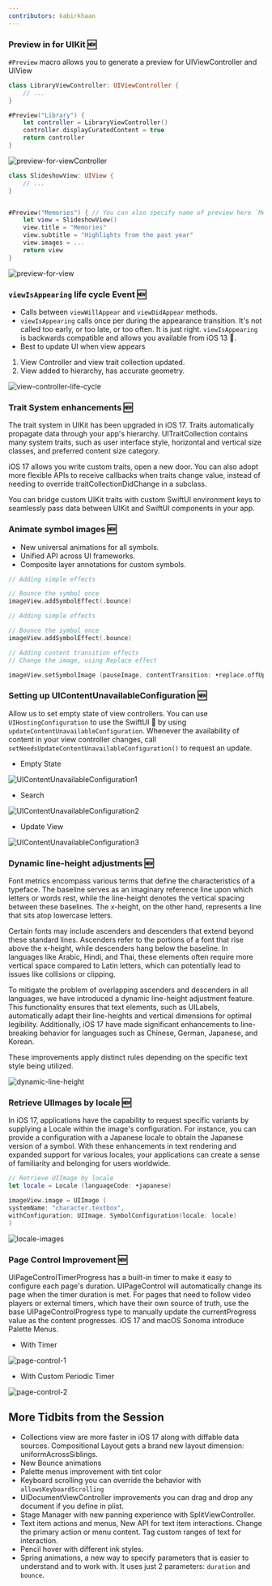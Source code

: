 ```yaml
---
contributors: kabirkhaan
---
```


### Preview in for UIKit 🆕

`#Preview` macro allows you to generate a preview for UIViewController and UIView

```swift
class LibraryViewController: UIViewController {
    // ...
}

#Preview("Library") {
    let controller = LibraryViewController()
    controller.displayCuratedContent = true
    return controller
}
```

![preview-for-viewController](../../../images/notes/wwdc23/10055/preview-for-viewController.jpeg)

```swift
class SlideshowView: UIView {
    // ...
}


#Preview("Memories") { // You can also specify name of preview here `Memories` will appear as a tab
    let view = SlideshowView()
    view.title = "Memories"
    view.subtitle = "Highlights from the past year"
    view.images = ...
    return view
}
```

![preview-for-view](../../../images/notes/wwdc23/10055/preview-for-view.jpeg)


### `viewIsAppearing` life cycle Event 🆕

- Calls between `viewWillAppear` and `viewDidAppear` methods.
- `viewIsAppearing` calls once per during the appearance transition. It's not called too early, or too late, or too often. It is just right. 
`viewIsAppearing` is backwards compatible and allows you available from iOS 13 🎉.
- Best to update UI when view appears 
1. View Controller and view trait collection updated.
2. View added to hierarchy, has accurate geometry.


![view-controller-life-cycle](../../../images/notes/wwdc23/10055/view-controller-life-cycle.jpeg)

### Trait System enhancements 🆕

The trait system in UIKit has been upgraded in iOS 17. Traits automatically propagate data through your app's hierarchy. UITraitCollection contains many system traits, such as user interface style, horizontal and vertical size classes, and preferred content size category.

iOS 17 allows you write custom traits, open a new door. You can also adopt more flexible APIs to receive callbacks when traits change value, instead of needing to override traitCollectionDidChange in a subclass.

You can bridge custom UIKit traits with custom SwiftUI environment keys to seamlessly pass data between UIKit and SwiftUI components in your app.

### Animate symbol images 🆕

- New universal animations for all symbols.
- Unified API across UI frameworks.
- Composite layer annotations for custom symbols.

```swift
// Adding simple effects

// Bounce the symbol once
imageView.addSymbolEffect(.bounce)
```

```swift
// Adding simple effects

// Bounce the symbol once
imageView.addSymbolEffect(.bounce)
```

```swift
// Adding content transition effects
// Change the image, using Replace effect 

imageView.setSymbolImage (pauseImage, contentTransition: •replace.offUp)
```

### Setting up UIContentUnavailableConfiguration 🆕

Allow us to set empty state of view controllers. You can use `UIHostingConfiguration` to use the SwiftUI 🤩 by using `updateContentUnavailableConfiguration`. Whenever the availability of content in your view controller changes, call `setNeedsUpdateContentUnavailableConfiguration()` to request an update. 

* Empty State

![UIContentUnavailableConfiguration1](../../../images/notes/wwdc23/10055/UIContentUnavailableConfiguration1.jpeg)

* Search

![UIContentUnavailableConfiguration2](../../../images/notes/wwdc23/10055/UIContentUnavailableConfiguration2.jpeg)

* Update View

![UIContentUnavailableConfiguration3](../../../images/notes/wwdc23/10055/UIContentUnavailableConfiguration3.jpeg)


### Dynamic line-height adjustments 🆕

Font metrics encompass various terms that define the characteristics of a typeface. The baseline serves as an imaginary reference line upon which letters or words rest, while the line-height denotes the vertical spacing between these baselines. The x-height, on the other hand, represents a line that sits atop lowercase letters.

Certain fonts may include ascenders and descenders that extend beyond these standard lines. Ascenders refer to the portions of a font that rise above the x-height, while descenders hang below the baseline. In languages like Arabic, Hindi, and Thai, these elements often require more vertical space compared to Latin letters, which can potentially lead to issues like collisions or clipping.

To mitigate the problem of overlapping ascenders and descenders in all languages, we have introduced a dynamic line-height adjustment feature. This functionality ensures that text elements, such as UILabels, automatically adapt their line-heights and vertical dimensions for optimal legibility. Additionally, iOS 17 have made significant enhancements to line-breaking behavior for languages such as Chinese, German, Japanese, and Korean.

These improvements apply distinct rules depending on the specific text style being utilized.

![dynamic-line-height](../../../images/notes/wwdc23/10055/dynamic-line-height.jpeg)

### Retrieve UIImages by locale 🆕

In iOS 17, applications have the capability to request specific variants by supplying a Locale within the image's configuration. For instance, you can provide a configuration with a Japanese locale to obtain the Japanese version of a symbol. With these enhancements in text rendering and expanded support for various locales, your applications can create a sense of familiarity and belonging for users worldwide.

```swift 
// Retrieve UIImage by locale
let locale = Locale (languageCode: •japanese)

imageView.image = UIImage (
systemName: "character.textbox",
withConfiguration: UIImage. SymbolConfiguration(locale: locale)
)
```

![locale-images](../../../images/notes/wwdc23/10055/locale-images.jpeg)

### Page Control Improvement 🆕

UIPageControlTimerProgress has a built-in timer to make it easy to configure each page's duration.
UIPageControl will automatically change its page when the timer duration is met.
For pages that need to follow video players or external timers, which have their own source of truth, use the base UIPageControlProgress type to manually update the currentProgress value as the content progresses. iOS 17 and macOS Sonoma introduce Palette Menus.

* With Timer

![page-control-1](../../../images/notes/wwdc23/10055/page-control-1.jpeg)

* With Custom Periodic Timer

![page-control-2](../../../images/notes/wwdc23/10055/page-control-2.jpeg)


## More Tidbits from the Session

- Collections view are more faster in iOS 17 along with diffable data sources. Compositional Layout gets a brand new layout dimension: uniformAcrossSiblings.
- New Bounce animations
- Palette menus improvement with tint color
- Keyboard scrolling you can override the behavior with `allowsKeyboardScrolling`
- UIDocumentViewController improvements you can drag and drop any document if you define in plist.
- Stage Manager with new panning experience with SplitViewController.
- Text item actions and menus, New API for text item interactions. Change the primary action or menu content. Tag custom ranges of text for interaction.
- Pencil hover with different ink styles.
-  Spring animations, a new way to specify parameters that is easier to understand and to work with. It uses just 2 parameters: `duration` and `bounce`.
